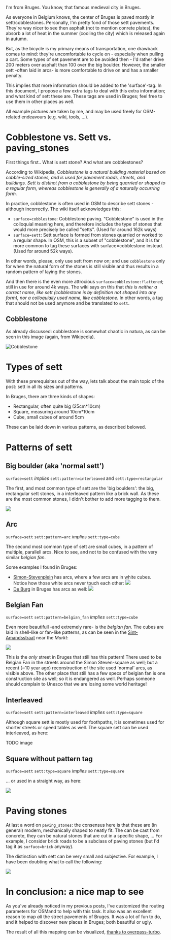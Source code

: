 
I'm from Bruges. You know, that famous medieval city in Bruges.

As everyone in Belgium knows, the center of Bruges is paved mostly in sett/cobblestones. Personally, I'm pretty fond of those sett pavements. 
They're way nicer to see then asphalt (not to mention conrete plates), the absorb a lot of heat in the summer (cooling the city) which is released again in autumn.

But, as the bicycle is my primary means of transportation, one drawback comes to mind: they're uncomfortable to cycle on - especially when pulling a cart. Some types of set pavement are to be avoided then - I'd rather drive 200 meters over asphalt than 100 over the big boulder. However, the smaller sett -often laid in arcs- is more comfortable to drive on and has a smaller penalty.

This implies that more information should be added to the 'surface'-tag. In this document, I propose a few extra tags to deal with this extra information; and what kind of sett these are. These tags are used in Bruges; feel free to use them in other places as well.

All example pictures are taken by me, and may be used freely for OSM-related endeavours (e.g. wiki, tools, ...).

# Cobblestone vs. Sett vs. paving_stones

First things first.. What is sett stone? And what are cobblestones?

According to Wikipedia, _Cobblestone is a natural building material based on cobble-sized stones, and is used for pavement roads, streets, and buildings. Sett is distinct from a cobblestone by being quarried or shaped to a regular form, whereas cobblestone is generally of a naturally occurring form._

In practice, cobblestone is often used in OSM to describe sett stones - although incorrectly. The wiki itself acknowledges this:

- `surface=cobblestone`: Cobblestone paving. "Cobblestone" is used in the colloquial meaning here, and therefore includes the type of stones that would more precisely be called "setts". (Used for around 162k ways)
- `surface=sett`: Sett surface is formed from stones quarried or worked to a regular shape. In OSM, this is a subset of "cobblestone", and it is far more common to tag these surfaces with surface=cobblestone instead. (Used for around 52k ways).

In other words, please, only use sett from now on; and use `cobblestone` only for when the natural form of the stones is still visible and thus results in a random pattern of laying the stones.

And then there is the even more attrocious `surface=cobblestone:flattened`; still in use for around 4k ways. The wiki says on this that _this is neither a correct name, like sett (cobblestone is by definition not shaped into any form), nor a colloquially used name, like cobblestone._ In other words, a tag that should not be used anymore and be translated to `sett`.

## Cobblestone 

As already discussed: cobblestone is somewhat chaotic in natura, as can be seen in this image (again, from Wikipedia).

![Cobblestone](https://en.wikipedia.org/wiki/File:Ancient_road_surface.jpg)



# Types of sett

With these prerequisites out of the way, lets talk about the main topic of the post: sett in all its sizes and patterns.

In Bruges, there are three kinds of shapes:

- Rectangular, often quite big (25cm*10cm)
- Square, measuring around 10cm*10cm
- Cube, small cubes of around 5cm

These can be laid down in various patterns, as described belowed.


# Patterns of sett

## Big boulder (aka 'normal sett')

`surface=sett`
*implies* `sett:pattern=interleaved` and `sett:type=rectangular`

The first, and most common type of sett are the 'big boulders': the big, rectangular sett stones, in a interleaved pattern like a brick wall. As these are the most common stones, I didn't bother to add more tagging to them.

![](https://github.com/pietervdvn/OSMand-Routing/raw/master/Kasseien/NormalSett.jpg)

## Arc

`surface=sett`
`sett:pattern=arc`
*implies* `sett:type=cube`

The second most common type of sett are small cubes, in a pattern of multiple, parallell arcs. Nice to see, and not to be confused with the very similar _belgian fan_.

Some examples I found in Bruges:

- [Simon-Stevenplein](https://www.openstreetmap.org/way/145419676) has arcs, where a few arcs are in white cubes. Notice how those white arcs never touch each other:
![](https://github.com/pietervdvn/OSMand-Routing/raw/master/Kasseien/BogenSimonSteven.jpg)
- [De Burg](https://www.openstreetmap.org/way/39267177) in Bruges has arcs as well: ![](https://raw.githubusercontent.com/pietervdvn/OSMand-Routing/master/Kasseien/BogenBurg.jpg)


## Belgian Fan

`surface=sett`
`sett:pattern=belgian_fan`
*implies* `sett:type=cube`

Even more beautifull -and extremely rare- is the _belgian fan_. The cubes are laid in shell-like or fan-like patterns, as can be seen in the [Sint-Amandsstraat](https://www.openstreetmap.org/way/125770477) near the _Markt_:

![](https://github.com/pietervdvn/OSMand-Routing/raw/master/Kasseien/BelgianFan.jpg)

This is the *only* street in Bruges that still has this pattern! There used to be Belgian Fan in the streets around the Simon Steven-square as well; but a recent (~10 year ago) reconstruction of the site used 'normal' arcs, as visible above. The other place that still has a few specs of belgian fan is one construction site as well; so it is endangered as well. Perhaps someone should complain to Unesco that we are losing some world heritage!


## Interleaved

`surface=sett`
`sett:pattern=interleaved`
*implies* `sett:type=square`

Although square sett is mostly used for foothpaths, it is sometimes used for shorter streets or speed tables as well. The square sett can be used interleaved, as here:

TODO image

## Square without pattern tag

`surface=sett`
`sett:type=square`
*implies* `sett:type=square`

... or used in a straight way, as here:

![](https://github.com/pietervdvn/OSMand-Routing/raw/master/Kasseien/StraightSquare.jpg)

# Paving stones


At last a word on `paving_stones`: the consensus here is that these are (in general) modern, mechanically shaped to neatly fit. The can be cast from concrete, they can be natural stones that are cut in a specific shape, ... For example, I consider brick roads to be a subclass of paving stones (but I'd tag it as `surface=brick` anyway).

The distinction with sett can be very small and subjective. For example, I have been doubting what to call the following:

![](https://github.com/pietervdvn/OSMand-Routing/raw/master/Kasseien/PavingOrSett.jpg)

# In conclusion: a nice map to see

As you've already noticed in my previous posts, I've customized the routing parameters for OSMand to help with this task. It also was an excellent reason to map *all* the street pavements of Bruges. It was a lot of fun to do, and it helped to discover new places in Bruges; both beautiful or ugly.

The result of all this mapping can be visualized, [thanks to overpass-turbo](https://overpass-turbo.eu/map.html?Q=%2F*%0AThis%20overpass%20query%20loads%20all%20highways%20for%20which%20a%20surface%20tag%20is%20present.%0A%0ADepending%20on%20the%20surface%2C%20another%20color%20is%20used%20to%20render.%0A%0A*%2F%0A%0A%5Bout%3Ajson%5D%3B%0A%0A%0A(%0A%20%20way%5Bsurface%5D(51.1967728108966%2C3.1934165954589844%2C51.22148066762262%2C3.2566308975219727)%3B%0A%20%20node%5Bsurface%5D(51.1967728108966%2C3.1934165954589844%2C51.22148066762262%2C3.2566308975219727)%3B%0A%20%20relation%5Bsurface%5D(51.1967728108966%2C3.1934165954589844%2C51.22148066762262%2C3.2566308975219727)%3B%0A)%3B%0Aout%20body%3B%0A%3E%3B%0Aout%20skel%20qt%3B%0A%0A%0A%0A%0A%0A%0A%0A%0A%0A%0A%0A%0A%0A%0A%0A%0A%0A%0A%0A%0A%0A%0A%0A%0A%0A%0A%0A%0A%0A%0A%0A%0A%0A%0A%0A%0A%7B%7Bstyle%3A%20%0Anode%2C%20way%2C%20area%0A%7B%20color%3Ablue%3B%20fill-color%3Ablue%3B%20%7D%0A%0Away%5Bsurface%3Dsett%5D%0A%7B%20color%3Abrown%3B%20fill-color%3Abrown%3B%20dashes%3A%204%2C5%7D%0A%0A%0Away%5Bsurface%3Dsett%5D%5Bsett%3Apattern%3Darc%5D%0A%7B%20color%3A%23c9622e%3B%20fill-color%3A%23c9622e%3B%20dashes%3A%204%2C8%7D%0A%0Away%5Bsurface%3Dwood%5D%0A%7B%20color%3Abrown%3B%20fill-color%3Abrown%3B%20%7D%0A%0Away%5Bsett%3Apattern%3Dbelgian_fan%5D%0A%7B%20color%3Aorange%3B%20fill-color%3Aorange%3B%20dashes%3A%202%2C5%7D%0A%0A%0A%0A%0Away%5Bsurface%3Dasphalt%5D%0A%7B%20color%3Ablack%3B%20fill-color%3Ablack%20%7D%0A%0Away%5Bsurface%3Dconcrete%5D%2Cway%5Bsurface%3Dconcrete%3Aplates%5D%0A%7B%20color%3Agrey%3B%20fill-color%3Agrey%20%7D%0A%0Away%5Bsurface%3Dpaving_stones%5D%2Cway%5Bsurface%3Dpaving_stones%3A20%5D%2Cway%5Bsurface%3Dpaving_stones%3A30%5D%0A%7B%20color%3Apink%3B%20fill-color%3Apink%20%7D%0A%0Away%5Bsurface%3Dcobblestone%5D%2Cway%5Bsurface%3Dpaved%5D%2Cway%5Bsurface%3Dunpaved%5D%0A%7B%20color%3Ared%3B%20fill-color%3Ared%20%7D%0A%0Away%5Bsurface%3Dcompacted%5D%0A%7B%20color%3Ayellow%3B%20fill-color%3Ayellow%20%7D%0A%0A%20%7D%7D). 



